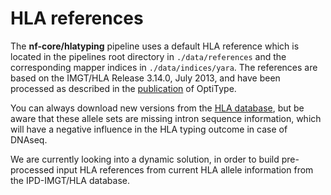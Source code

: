 # HLA references

The **nf-core/hlatyping** pipeline uses a default HLA reference which is located in the pipelines root directory in `./data/references` and the corresponding mapper indices in `./data/indices/yara`. The references are based on the IMGT/HLA Release 3.14.0, July 2013, and have been processed as described in the [publication](https://doi.org/10.1093/bioinformatics/btu548) of OptiType.

You can always download new versions from the [HLA database](https://www.ebi.ac.uk/ipd/imgt/hla/docs/release.html), but be aware that these allele sets are missing intron sequence information, which will have a negative influence in the HLA typing outcome in case of DNAseq.

We are currently looking into a dynamic solution, in order to build pre-processed input HLA references from current HLA allele information from the IPD-IMGT/HLA database.
